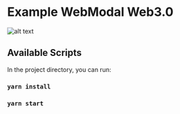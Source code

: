 # Example WebModal Web3.0

![alt text](https://i.ibb.co/vHGjxYy/Screenshot-2023-03-08-at-09-35-11.png)

## Available Scripts

In the project directory, you can run:

### `yarn install`

### `yarn start`
